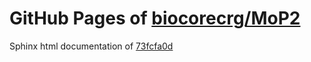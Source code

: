 GitHub Pages of [biocorecrg/MoP2](https://github.com/biocorecrg/MoP2.git)
===
Sphinx html documentation of [73fcfa0d](https://github.com/biocorecrg/MoP2/tree/73fcfa0ded478c6fb32fb600b7f3636aad643206)
